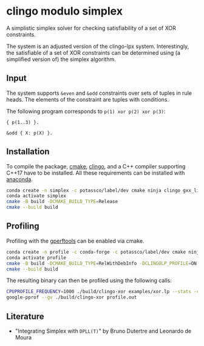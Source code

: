 # clingo modulo simplex

A simplistic simplex solver for checking satisfiability of a set of XOR
constraints.

The system is an adjusted version of the clingo-lpx system. Interestingly, the
satisfiable of a set of XOR constraints can be determined using (a simplified
version of) the simplex algorithm.

## Input

The system supports `&even` and `&odd` constraints over sets of tuples in rule
heads. The elements of the constraint are tuples with conditions.

The following program corresponds to `p(1) xor p(2) xor p(3)`:

```
{ p(1..3) }.

&odd { X: p(X) }.
```

## Installation

To compile the package, [cmake], [clingo], and a C++ compiler supporting C++17
have to be installed. All these requirements can be installed with [anaconda].

```bash
conda create -n simplex -c potassco/label/dev cmake ninja clingo gxx_linux-64
conda activate simplex
cmake -B build -DCMAKE_BUILD_TYPE=Release
cmake --build build
```

[cmake]: https://cmake.org
[clingo]: https://github.com/potassco/clingo
[anaconda]: https://anaconda.org

## Profiling

Profiling with the [gperftools] can be enabled via cmake.

```bash
conda create -n profile -c conda-forge -c potassco/label/dev cmake ninja clingo gxx_linux-64 gperftools
conda activate profile
cmake -B build -DCMAKE_BUILD_TYPE=RelWithDebInfo -DCLINGOLP_PROFILE=ON
cmake --build build
```

The resulting binary can then be profiled using the following calls:

```bash
CPUPROFILE_FREQUENCY=1000 ./build/clingo-xor examples/xor.lp --stats -c n=132 -q 0
google-pprof --gv ./build/clingo-xor profile.out
```

[gperftools]: https://gperftools.github.io/gperftools/cpuprofile.html

## Literature

- "Integrating Simplex with `DPLL(T)`" by Bruno Dutertre and Leonardo de Moura
